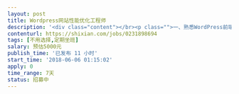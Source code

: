 ```yaml
---                
layout: post       
title: Wordpress网站性能优化工程师           
description: '<div class="content"></br><p class="">一、熟悉WordPress前端后端操作</br><br/>二、能够帮助我们企业提升WordPress网站性能包括主题和图片优化，打开速度优化，运费计算方式优化，以及手机端WordPress版面和显示界面优化等</br><br/>三、在网站前端需要添加即时沟通工具，类似阿里旺旺。</p></br><p class="">2个网站都已有域名和服务器，我们只需要优化某些功能即可。</p></br><p class="">需要时间响应相对及时的工程师。</p></br></div>'     
contenturl: https://shixian.com/jobs/0231898694      
tags: [不用选择,定期坐班]            
salary: 预估5000元          
publish_time: '已发布 11 小时'         
start_time: '2018-06-06 01:15:02'           
apply: 0                   
time_range: 7天              
status: 招募中                  
---                 
```


